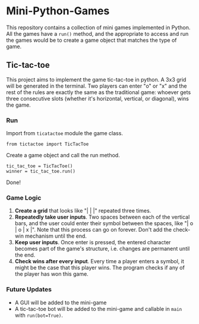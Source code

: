 # Mini-Python-Games

This repository contains a collection of mini games implemented in Python. All the games have a `run()` method, and the appropriate to access and run the games would be to create a game object that matches the type of game. 

## Tic-tac-toe 

This project aims to implement the game tic-tac-toe in python. A 3x3 grid will be generated in the terminal. Two players can enter "o" or "x" and the rest of the rules are exactly the same as the traditional game: whoever gets three consecutive slots (whether it's horizontal, vertical, or diagonal), wins the game. 

### Run 

Import from `ticatactoe` module the game class. 
```
from tictactoe import TicTacToe
```

Create a game object and call the run method. 
```
tic_tac_toe = TicTacToe()
winner = tic_tac_toe.run()
```
Done! 

### Game Logic 

1. **Create a grid** that looks like "|  |  |" repeated three times. 
2. **Repeatedly take user inputs**. Two spaces between each of the vertical bars, and the user could enter their symbol between the spaces, like "| o | o | x |". Note that this process can go on forever. Don't add the check-win mechanism until the end. 
3. **Keep user inputs**. Once enter is pressed, the entered character becomes part of the game's structure, i.e. changes are permanent until the end. 
4. **Check wins after every input**. Every time a player enters a symbol, it might be the case that this player wins. The program checks if any of the player has won this game. 

### Future Updates 
- A GUI will be added to the mini-game 
- A tic-tac-toe bot will be added to the mini-game and callable in `main` with `run(bot=True)`. 
